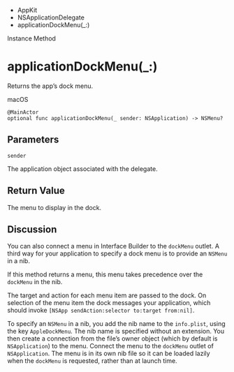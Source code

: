 

- AppKit
- NSApplicationDelegate
-  applicationDockMenu(\_:) 

Instance Method

# applicationDockMenu(\_:)

Returns the app’s dock menu.

macOS

``` source
@MainActor
optional func applicationDockMenu(_ sender: NSApplication) -> NSMenu?
```

## Parameters 

`sender`  

The application object associated with the delegate.

## Return Value

The menu to display in the dock.

## Discussion

You can also connect a menu in Interface Builder to the `dockMenu` outlet. A third way for your application to specify a dock menu is to provide an `NSMenu` in a nib.

If this method returns a menu, this menu takes precedence over the `dockMenu` in the nib.

The target and action for each menu item are passed to the dock. On selection of the menu item the dock messages your application, which should invoke `[NSApp sendAction:selector to:target from:nil]`.

To specify an `NSMenu` in a nib, you add the nib name to the `info.plist`, using the key `AppleDockMenu`. The nib name is specified without an extension. You then create a connection from the file’s owner object (which by default is `NSApplication`) to the menu. Connect the menu to the `dockMenu` outlet of `NSApplication`. The menu is in its own nib file so it can be loaded lazily when the `dockMenu` is requested, rather than at launch time.

